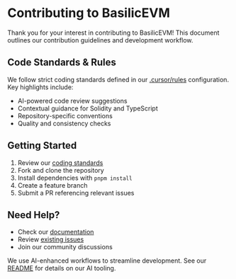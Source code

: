 # Contributing to BasilicEVM

Thank you for your interest in contributing to BasilicEVM! This document outlines our contribution guidelines and development workflow.

## Code Standards & Rules

We follow strict coding standards defined in our [.cursor/rules](/.cursor/rules) configuration. Key highlights include:

- AI-powered code review suggestions
- Contextual guidance for Solidity and TypeScript
- Repository-specific conventions
- Quality and consistency checks

## Getting Started

1. Review our [coding standards](/.cursor/rules)
2. Fork and clone the repository
3. Install dependencies with `pnpm install`
4. Create a feature branch
5. Submit a PR referencing relevant issues

## Need Help?

- Check our [documentation](./README.md)
- Review [existing issues](https://github.com/basilic-evm/basilic-evm/issues)
- Join our community discussions

We use AI-enhanced workflows to streamline development. See our [README](./README.md#ai-powered-development-workflow) for details on our AI tooling.


